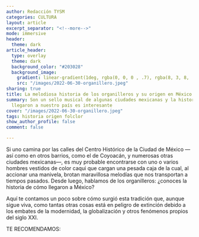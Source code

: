 ```yaml
---
author: Redacción TYSM
categories: CULTURA
layout: article
excerpt_separator: "<!--more-->"
mode: immersive
header:
  theme: dark
article_header:
  type: overlay
  theme: dark
  background_color: "#203028"
  background_image:
    gradient: linear-gradient(1deg, rgba(0, 0, 0 , .7), rgba(8, 3, 8, .9))
    src: "/images/2022-06-30-organillero.jpeg"
sharing: true
title: La melodiosa historia de los organilleros y su origen en México
summary: Son un sello musical de algunas ciudades mexicanas y la historia de cómo
  llegaron a nuestro país es interesante
cover: "/images/2022-06-30-organillero.jpeg"
tags: historia origen folclor
show_author_profile: false
comment: false

---
```

Si uno camina por las calles del Centro Histórico de la Ciudad de México —así como en otros barrios, como el de Coyoacán, y numerosas otras ciudades mexicanas—, es muy probable encontrarse con uno o varios hombres vestidos de color caqui que cargan una pesada caja de la cual, al accionar una manivela, brotan maravillosa melodías que nos transportan a tiempos pasados. Desde luego, hablamos de los organilleros: ¿conoces la historia de cómo llegaron a México?

Aquí te contamos un poco sobre cómo surgió esta tradición que, aunque sigue viva, como tantas otras cosas está en peligro de extinción debido a los embates de la modernidad, la globalización y otros fenómenos propios del siglo XXI.

TE RECOMENDAMOS: